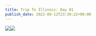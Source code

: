 ```yaml
---
title: Trip To Illinois: Day 01
publish_date: 2022-09-12T23:39:22+00:00
---
```


![](https://lukebouch-com.s3.us-west-004.backblazeb2.com/125/f66a0004-29e8-48f9-8f93-bdf2b53a20a5.jpg)![](https://lukebouch-com.s3.us-west-004.backblazeb2.com/126/c1790bdf-68e2-452f-9e62-f61f2f859258.jpg)
